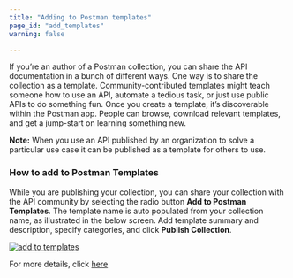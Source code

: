 ```yaml
---
title: "Adding to Postman templates"
page_id: "add_templates"
warning: false

---
```


If you’re an author of a Postman collection, you can share the API documentation in a bunch of different ways. One way is to share the collection as a template. Community-contributed templates might teach someone how to use an API, automate a tedious task, or just use public APIs to do something fun. Once you create a template, it’s discoverable within the Postman app. People can browse, download relevant templates, and get a jump-start on learning something new.

**Note:** When you use an API published by an organization to solve a particular use case it can be published as a template for others to use. 

### How to add to Postman Templates

While you are publishing your collection, you can share your collection with the API community by selecting the radio button **Add to Postman Templates**. The template name is auto populated from your collection name, as illustrated in the below screen. Add template summary and description, specify categories, and click **Publish Collection**.  

[![add to templates](https://s3.amazonaws.com/postman-static-getpostman-com/postman-docs/Add+To+Postman+Templates.png)](https://s3.amazonaws.com/postman-static-getpostman-com/postman-docs/Add+To+Postman+Templates.png)

For more details, click [here](https://learning.getpostman.com/docs/postman/api_documentation/publishing_public_docs/)